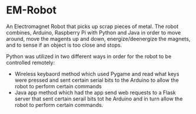 # EM-Robot

An Electromagnet Robot that picks up scrap pieces of metal. The robot combines, Arduino, Raspberry Pi with Python and Java in order to move around, move the magents up and down, energize/deenergize the magnets, and to sense if an object is too close and stops. 


Python was utilized in two different ways in order for the robot to be controlled remotely:

<ul>

  <li>Wireless keybaord method which used Pygame and read what keys were pressed and sent certain serial bits to the Arduino to allow the robot to perform certain commands</li> 
  <li>Java app method which had the app send web requests to a Flask server that sent certain serail bits tot he Arduino and in turn allow the robot to perform certain commands.</li>
</ul>
